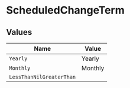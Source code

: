 # ScheduledChangeTerm


## Values

| Name                     | Value                    |
| ------------------------ | ------------------------ |
| `Yearly`                 | Yearly                   |
| `Monthly`                | Monthly                  |
| `LessThanNilGreaterThan` | <nil>                    |